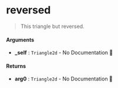 # reversed

>  This triangle but reversed.

#### Arguments

- **\_self** : `Triangle2d` \- No Documentation 🚧

#### Returns

- **arg0** : `Triangle2d` \- No Documentation 🚧